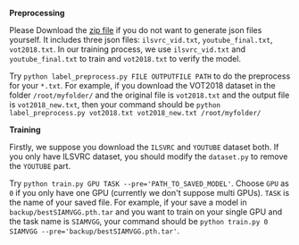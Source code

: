 **Preprocessing**


Please Download the [zip file](https://drive.google.com/open?id=13aC_2stCEU0VoiIpp6wgudenUSVye74b) if you do not want to generate json files yourself. It includes three json files: `ilsvrc_vid.txt`, `youtube_final.txt`, `vot2018.txt`. In our training process, we use `ilsvrc_vid.txt` and `youtube_final.txt` to train and `vot2018.txt` to verify the model.

Try `python label_preprocess.py FILE OUTPUTFILE PATH` to do the preprocess for your `*.txt`. For example, if you download the VOT2018 dataset in the folder `/root/myfolder/` and the original file is `vot2018.txt` and the output file is `vot2018_new.txt`, then your command should be `python label_preprocess.py vot2018.txt vot2018_new.txt /root/myfolder/`

**Training**

Firstly, we suppose you download the `ILSVRC` and `YOUTUBE` dataset both. If you only have ILSVRC dataset, you should modify the `dataset.py` to remove the `YOUTUBE` part.

Try `python train.py GPU TASK --pre='PATH_TO_SAVED_MODEL'`. Choose `GPU` as `0` if you only have one GPU (currently we don't suppose multi GPUs). `TASK` is the name of your saved file. For example, if your save a model in `backup/bestSIAMVGG.pth.tar` and you want to train on your single GPU and the task name is `SIAMVGG`, your command should be `python train.py 0 SIAMVGG --pre='backup/bestSIAMVGG.pth.tar'`.
